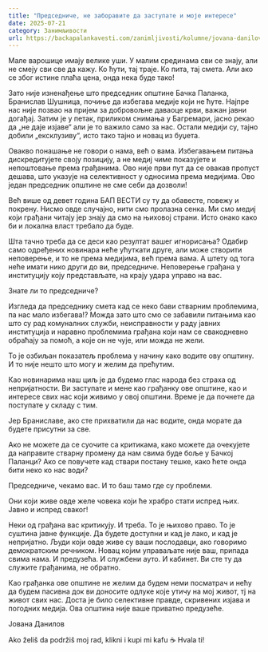 ```yaml
---
title: "Председниче, не заборавите да заступате и моје интересе"
date: 2025-07-21
category: Занимљивости
url: https://backapalankavesti.com/zanimljivosti/kolumne/jovana-danilov-kolumna/predsednice-ne-zaboravite-da-zastupate-i-moje-interese/
---
```


Мале варошице имају велике уши. У малим срединама сви се знају, али не смеју сви све да кажу. Ко ћути, тај траје. Ко пита, тај смета. Али ако се због истине плаћа цена, онда нека буде тако!

Зато није изненађење што председник општине Бачка Паланка, Бранислав Шушница, почиње да избегава медије који не ћуте. Најпре нас није позвао на пријем за добровољне даваоце крви, важан јавни догађај. Затим је у петак, приликом снимања у Багремари, јасно рекао да „не даје изјаве“ али је то важило само за нас. Остали медији су, тајно добили „ексклузиву“, исто тако тајно и новац из буџета.

Овакво понашање не говори о нама, већ о вама. Избегавањем питања дискредитујете своју позицију, а не медиј чиме показујете и непоштовање према грађанима. Ово није први пут да се овакав пропуст дешава, што указује на селективност у односима према медијима. Ово један председник општине не сме себи да дозволи!

Већ више од девет година БАП ВЕСТИ су ту да обавесте, повежу и покрену. Нисмо овде случајно, нити смо пролазна сенка. Ми смо медиј који грађани читају јер знају да смо на њиховој страни. Исто онако како би и локална власт требало да буде.

Шта тачно треба да се деси као резултат вашег игнорисања? Одабир само одређених новинара неће ућуткати друге, aли може створити неповерење, и то не према медијима, већ према вама. А штету од тога неће имати нико други до ви, председниче. Неповерење грађана у институцију коју представљате, на крају удара управо на вас.

Знате ли то председниче?

Изгледа да председнику смета кад се неко бави стварним проблемима, па нас мало избегава!? Можда зато што смо се забавили питањима као што су рад комуналних служби, неисправности у раду јавних институција и наравно проблемима грађана који нам се свакодневно обраћају за помоћ, а које он не чује, или можда не жели.

То је озбиљан показатељ проблема у начину како водите ову општину. И то није нешто што могу и желим да прећутим.

Као новинарима наш циљ је да будемо глас народа без страха од непријатности. Ви заступате и мене као грађанку ове општине, као и интересе свих нас који живимо у овој општини. Време је да почнете да поступате у складу с тим.

Јер Браниславе, ако сте прихватили да нас водите, онда морате да будете присутни за све.

Ако не можете да се суочите са критикама, како можете да очекујете да направите стварну промену да нам свима буде боље у Бачкој Паланци? Ако се повучете кад ствари постану тешке, како ћете онда бити неко ко нас води?

Председниче, чекамо вас. И то баш тамо где су проблеми.

Они који живе овде желe човека који ће храбро стати испред њих. Јавно и испред сваког!

Неки од грађана вас критикују. И треба. То је њихово право. То је суштина јавне функције. Да будете доступни и кад је лако, и кад је непријатно. Људи који овде живе су ваши послодавци, ако говоримо демократским речником. Новац којим управаљате није ваш, припада свима нама. И предузећа. И службени ауто. И кабинет. Ви сте ту да служите грађанима, не обратно.

Као грађанка ове општине не желим да будем неми посматрач и нећу да будем пасивна док ви доносите одлуке које утичу на мој живот, тј на живот свих нас. Доста је било селективне правде, скривених изјава и погодних медија. Ова општина није ваше приватно предузеће.

Јована Данилов

Ako želiš da podržiš moj rad, klikni i kupi mi kafu ☕ Hvala ti!
